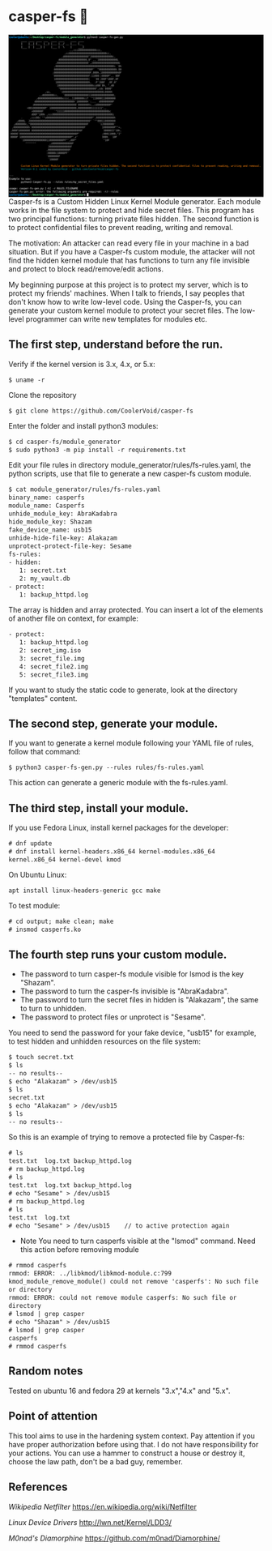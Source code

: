 # casper-fs 👻
<img align="center" src="https://github.com/CoolerVoid/casper-fs/blob/main/doc/Screenshot_9.png?raw=true">
Casper-fs is a Custom Hidden Linux Kernel Module generator. Each module works in the file system to protect and hide secret files.
This program has two principal functions: turning private files hidden. The second function is to protect confidential files to prevent reading, writing and removal.

The motivation: An attacker can read every file in your machine in a bad situation. But if you have a Casper-fs custom module, 
the attacker will not find the hidden kernel module that has functions to turn any file invisible and protect to block read/remove/edit actions.

My beginning purpose at this project is to protect my server, which is to protect my friends' machines.
When I talk to friends, I say peoples that don't know how to write low-level code. Using the Casper-fs, you can 
generate your custom kernel module to protect your secret files. The low-level programmer can write new templates for modules etc.


The first step, understand before the run.
--

Verify if the kernel version is 3.x, 4.x, or 5.x:
```
$ uname -r
```

Clone the repository
```
$ git clone https://github.com/CoolerVoid/casper-fs
```

Enter the folder and install python3 modules:
```
$ cd casper-fs/module_generator
$ sudo python3 -m pip install -r requirements.txt
```

Edit your file rules in directory module_generator/rules/fs-rules.yaml, the python scripts, use that file to generate a new casper-fs custom module.

```
$ cat module_generator/rules/fs-rules.yaml
binary_name: casperfs
module_name: Casperfs
unhide_module_key: AbraKadabra
hide_module_key: Shazam
fake_device_name: usb15
unhide-hide-file-key: Alakazam
unprotect-protect-file-key: Sesame 
fs-rules: 
- hidden: 
   1: secret.txt
   2: my_vault.db
- protect:
   1: backup_httpd.log
```
The array is hidden and array protected. You can insert a lot of the elements of another file on context, for example:
```
- protect:
   1: backup_httpd.log
   2: secret_img.iso
   3: secret_file.img
   4: secret_file2.img
   5: secret_file3.img
```
If you want to study the static code to generate, look at the directory "templates" content.

The second step, generate your module.
--

If you want to generate a kernel module following your YAML file of rules, follow that command:

```
$ python3 casper-fs-gen.py --rules rules/fs-rules.yaml
```
This action can generate a generic module with the fs-rules.yaml.


The third step, install your module.
--

If you use Fedora Linux, install kernel packages for the developer:
```
# dnf update
# dnf install kernel-headers.x86_64 kernel-modules.x86_64 kernel.x86_64 kernel-devel kmod
```
On Ubuntu Linux:
```
apt install linux-headers-generic gcc make
```
To test module:
```
# cd output; make clean; make
# insmod casperfs.ko
```


The fourth step runs your custom module.
--

* The password to turn casper-fs module visible for lsmod is the key "Shazam".
* The password to turn the casper-fs invisible is "AbraKadabra".
* The password to turn the secret files in hidden is "Alakazam", the same to turn to unhidden.
* The password to protect files or unprotect is "Sesame".

You need to send the password for your fake device, "usb15" for example, to test hidden and unhidden resources on the file system:
```
$ touch secret.txt
$ ls
-- no results--
$ echo "Alakazam" > /dev/usb15
$ ls
secret.txt
$ echo "Alakazam" > /dev/usb15
$ ls
-- no results--
```
So this is an example of trying to remove a protected file by Casper-fs:
```
# ls
test.txt  log.txt backup_httpd.log
# rm backup_httpd.log
# ls 
test.txt  log.txt backup_httpd.log
# echo "Sesame" > /dev/usb15
# rm backup_httpd.log
# ls
test.txt  log.txt
# echo "Sesame" > /dev/usb15    // to active protection again
```

* Note
You need to turn casperfs visible at the "lsmod" command. Need this action before removing module

```
# rmmod casperfs
rmmod: ERROR: ../libkmod/libkmod-module.c:799 kmod_module_remove_module() could not remove 'casperfs': No such file or directory
rmmod: ERROR: could not remove module casperfs: No such file or directory
# lsmod | grep casper
# echo "Shazam" > /dev/usb15
# lsmod | grep casper
casperfs
# rmmod casperfs
```

Random notes
--

Tested on ubuntu 16 and fedora 29 at kernels "3.x","4.x" and "5.x".


## Point of attention
This tool aims to use in the hardening system context. Pay attention if you have proper authorization before using that. I do not have responsibility for your actions. You can use a hammer to construct a house or destroy it, choose the law path, don't be a bad guy, remember.


References
--

*Wikipedia Netfilter* 
https://en.wikipedia.org/wiki/Netfilter

*Linux Device Drivers* 
http://lwn.net/Kernel/LDD3/

*M0nad's Diamorphine* 
https://github.com/m0nad/Diamorphine/
